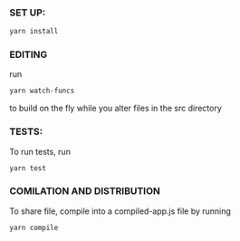 ### SET UP:
```sh
yarn install
```

### EDITING

run
```sh
yarn watch-funcs
```
to build on the fly while you alter files in the src directory

### TESTS:
To run tests, run
```sh
yarn test
```
### COMILATION AND DISTRIBUTION
To share file, compile into a compiled-app.js file
by running
```sh
yarn compile
```